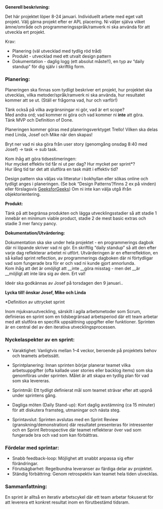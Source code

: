 __Generell beskrivning:__

<a id="_heading=h.gjdgxs"></a>Det här projektet löper 8\-24 januari\. Individuellt arbete med eget valt projekt\. Välj gärna projekt efter er APL placering\. Ni väljer själva vilket ämne/område och programmeringsspråk/ramverk ni ska använda för att utveckla ert projekt\.

<a id="_heading=h.30j0zll"></a>

<a id="_heading=h.1fob9te"></a>Krav:

- <a id="_heading=h.3znysh7"></a>Planering \(väl utvecklad med tydlig röd tråd\)
- <a id="_heading=h.2et92p0"></a>Produkt \- utvecklad med ett utvalt design pattern
- <a id="_heading=h.8qnme1l1n7m1"></a>Dokumentation \- daglig logg \(ett absolut måste\!\!\), en typ av “daily standup” för dig själv i skriftlig form\.

### <a id="_heading=h.3dy6vkm"></a>Planering:

<a id="_heading=h.1t3h5sf"></a>Planeringen ska finnas som tydligt beskriver ert projekt, hur projektet ska utvecklas, vilka metoder/språk/ramverk ni ska använda, hur resultatet kommer att se ut\. \(Ställ er frågorna vad, hur och varför\!\)

Tänk också på vilka avgränsningar ni gör, vad är ert scope?   
Med andra ord; vad kommer ni göra och vad kommer ni __inte__ att göra\.  
Tänk MVP och Definition of Done\.

<a id="_heading=h.4d34og8"></a>

<a id="_heading=h.2s8eyo1"></a>Planeringen kommer göras med planeringsverktyget Trello\! Vilken ska delas med Linda, Josef och Mike när den skapas\!

<a id="_heading=h.17dp8vu"></a>Bryt ner vad ni ska göra från user story \(genomgång onsdag 8:40 med Josef\) → task → sub task\. 

<a id="_heading=h.3rdcrjn"></a>Kom ihåg att göra tidsestimeringen:  
Hur mycket effektiv tid får ni ut per dag? Hur mycket per sprint\*?  
Hur lång tid tar det att slutföra en task mätt i effektiv tid?

<a id="_heading=h.26in1rg"></a>

Design pattern ska väljas via litteratur i bokhyllan eller sökas online och tydligt anges i planeringen\. \(Se bok “Design Patterns”/finns 2 ex på vinden\) eller förslagsvis [GeeksforGeeks](https://www.geeksforgeeks.org/software-design-patterns/)\) Om ni inte kan välja utgå ifrån objektorientering\. 

<a id="_heading=h.lnxbz9"></a>

<a id="_heading=h.35nkun2"></a>__Produkt:__

<a id="_heading=h.1ksv4uv"></a>Tänk på att begränsa produkten och lägga utvecklingsstadier så att stadie 1 innebär en minimum viable product, stadie 2 de mest basic extras och stadie 3 mer fancy pancy\.

<a id="_heading=h.44sinio"></a>

<a id="_heading=h.2jxsxqh"></a>__Dokumentation/Utvärdering:__

<a id="_heading=h.z337ya"></a>Dokumentation ska ske under hela projektet \- en programmerings dagbok där ni löpande skriver vad ni gör\. En skriftlig “daily standup” så att den efter varje dag reflekterar arbetet ni utfört\.  Utvärderingen är en efterreflektion, en så kallad sprint reflection, av programmerings dagboken där ni förtydligar vad som fungerade bra för er och vad ni kunde gjort annorlunda\.  
Kom ihåg att det är omöjligt att __inte __göra misstag \- men det __är __möjligt att inte lära sig av dem\. Ert val\!

<a id="_heading=h.3j2qqm3"></a>Ideér ska godkännas av Josef på torsdagen den 9 januari\.\. 

<a id="_heading=h.1y810tw"></a>

<a id="_heading=h.4i7ojhp"></a>__Lycka till\! önskar Josef, Mike och Linda__

<a id="_heading=h.oib4fr55hepb"></a>

<a id="_heading=h.kyradd5p9j7i"></a>

<a id="_heading=h.43owbdyisgso"></a>

<a id="_heading=h.2ba5yux1ady5"></a>

<a id="_heading=h.xw1nbdkhgds4"></a>

<a id="_heading=h.pbhsiajr3kbf"></a>

<a id="_heading=h.lq43t8v6vrui"></a>

<a id="_heading=h.n1cq6xcyo6wl"></a>

<a id="_heading=h.c80ioh74escy"></a>

<a id="_heading=h.tqujbsg36i2t"></a>

<a id="_heading=h.hpf0e6q2704h"></a>\*Definition av uttrycket sprint

<a id="_heading=h.44fk41285ars"></a>Inom mjukvaruutveckling, särskilt i agila arbetsmetoder som Scrum, definieras en sprint som en tidsbegränsad arbetsperiod där ett team arbetar med att slutföra en specifik uppsättning uppgifter eller funktioner\. Sprinten är en central del av den iterativa utvecklingsprocessen\.

### <a id="_heading=h.wog4e5yp7upi"></a>Nyckelaspekter av en sprint:

- <a id="_heading=h.hpf0e6q2704h"></a>Varaktighet: Vanligtvis mellan 1–4 veckor, beroende på projektets behov och teamets arbetssätt\.  

- <a id="_heading=h.hpf0e6q2704h"></a>Sprintplanering: Innan sprinten börjar planerar teamet vilka arbetsuppgifter \(ofta kallade user stories eller backlog items\) som ska genomföras under sprinten\. Målet är att skapa en tydlig plan för vad som ska levereras\.  

- <a id="_heading=h.hpf0e6q2704h"></a>Sprintmål: Ett tydligt definierat mål som teamet strävar efter att uppnå under sprintens gång\.  

- <a id="_heading=h.hpf0e6q2704h"></a>Dagliga möten \(Daily Stand\-up\): Kort daglig avstämning \(ca 15 minuter\) för att diskutera framsteg, utmaningar och nästa steg\.  

- <a id="_heading=h.hpf0e6q2704h"></a>Sprintavslut: Sprinten avslutas med en Sprint Review \(granskning/demonstration\) där resultatet presenteras för intressenter och en Sprint Retrospective där teamet reflekterar över vad som fungerade bra och vad som kan förbättras\.

### <a id="_heading=h.6rfexlk24mbl"></a>Fördelar med sprintar:

- <a id="_heading=h.hpf0e6q2704h"></a>Snabb feedback\-loop: Möjlighet att snabbt anpassa sig efter förändringar\.
- <a id="_heading=h.hpf0e6q2704h"></a>Förutsägbarhet: Regelbundna leveranser av färdiga delar av projektet\.
- <a id="_heading=h.hpf0e6q2704h"></a>Ständig förbättring: Genom retrospektiv kan teamet hela tiden utvecklas\.

### <a id="_heading=h.rvjwglvzccqd"></a>Sammanfattning:

<a id="_heading=h.hpf0e6q2704h"></a>En sprint är alltså en iterativ arbetscykel där ett team arbetar fokuserat för att leverera ett konkret resultat inom en förutbestämd tidsram\.

<a id="_heading=h.sw67wsk08m0"></a>